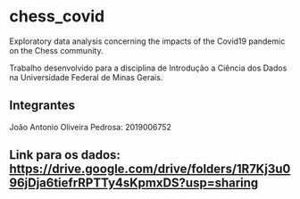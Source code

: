 # chess_covid
Exploratory data analysis concerning the impacts of the Covid19 pandemic on the Chess community.

Trabalho desenvolvido para a disciplina de Introdução a Ciência dos Dados na Universidade Federal de Minas Gerais.

## Integrantes

João Antonio Oliveira Pedrosa: 2019006752

## Link para os dados: https://drive.google.com/drive/folders/1R7Kj3u096jDja6tiefrRPTTy4sKpmxDS?usp=sharing

